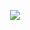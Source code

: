<p align="center">
<img src="https://github.com/eli-alkorta/eli-alkorta/blob/master/bio/biomin.gif">
</p>


